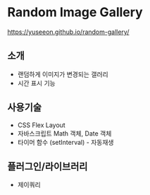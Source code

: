 # Random Image Gallery
https://yuseeon.github.io/random-gallery/

## 소개
- 랜덤하게 이미지가 변경되는 갤러리
- 시간 표시 기능

## 사용기술
- CSS Flex Layout
- 자바스크립트 Math 객체, Date 객체
- 타이머 함수 (setInterval) - 자동재생

## 플러그인/라이브러리
- 제이쿼리
